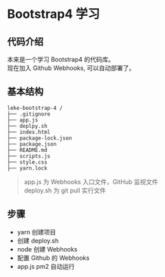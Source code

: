 # Bootstrap4 学习

## 代码介绍

本来是一个学习 Bootstrap4 的代码库。  
现在加入 Github Webhooks, 可以自动部署了。

## 基本结构

```
leke-bootstrap-4 /
├── .gitignore
├── app.js
├── deplpy.sh
├── index.html
├── package-lock.json
├── package.json
├── README.md
├── scripts.js
├── style.css
├── yarn.lock
```

> app.js 为 Webhooks 入口文件，GitHub 监视文件  
> deploy.sh 为 git pull 实行文件

## 步骤

- yarn 创建项目
- 创建 deploy.sh
- node 创建 Webhooks
- 配置 Github 的 Webhooks
- app.js pm2 自动运行
